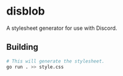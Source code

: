 # disblob

A stylesheet generator for use with Discord.

## Building

```sh
# This will generate the stylesheet.
go run . >> style.css
```
